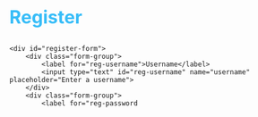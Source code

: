 <!DOCTYPE html>
<html lang="en">
<head>
  <meta charset="UTF-8">
  <meta name="viewport" content=
  "width=device-width, initial-scale=1.0">
  <title>Login to View Live Cricket & Updates</title>
  <style>
    body {
      margin: 0;
      font-family: "Poppins", sans-serif;
      background: linear-gradient(135deg, #0f172a, #1e293b);
      color: white;
      text-align: center;
    }

    /* --- LOGIN GATE STYLES --- */
    #login-gate {
        max-width: 400px;
        margin: 50px auto;
        padding: 40px 20px;
        border-radius: 20px;
        background: linear-gradient(135deg, #1e293b, #0f172a);
        box-shadow: 0 0 25px rgba(255, 255, 255, 0.2);
    }
    #login-gate h1 {
        color: #38bdf8;
        font-size: 2rem;
        margin-bottom: 30px;
    }
    .form-group {
        margin-bottom: 15px;
        text-align: left;
    }
    .form-group label {
        display: block;
        margin-bottom: 5px;
        color: #94a3b8;
        font-size: 0.9rem;
    }
    .form-group input {
        width: 100%;
        padding: 12px;
        border: 2px solid #334155;
        border-radius: 10px;
        background-color: #0f172a;
        color: white;
        font-size: 1rem;
        box-sizing: border-box;
    }
    .form-toggle {
        color: #38bdf8;
        cursor: pointer;
        font-size: 0.9rem;
        margin-top: 20px;
    }
    
    /* --- MAIN CONTENT STYLES (Existing) --- */
    .hidden {
        display: none; /* New class to hide main content initially */
    }

    .video-container {
      width: 100%;
      max-width: 900px;
      margin: 20px auto;
      padding: 10px;
      border-radius: 20px;
      background: linear-gradient(135deg, #1e293b, #0f172a);
      box-shadow: 0 0 25px rgba(56, 189, 248, 0.6);
    }

    video {
      width: 100%;
      height: 500px;
      border-radius: 15px;
      outline: none;
      background: black;
    }

    h2 {
      margin-top: 25px;
      font-size: 1.6rem;
      font-weight: bold;
      color: #38bdf8;
      text-shadow: 0 0 10px rgba(56, 189, 248, 0.8);
    }

    .btn {
      display: inline-block;
      padding: 15px 30px;
      margin: 12px;
      font-size: 1.2rem;
      border-radius: 40px;
      text-decoration: none;
      font-weight: bold;
      color: white;
      position: relative;
      overflow: hidden;
      backdrop-filter: blur(10px);
      transition: all 0.3s ease;
      cursor: pointer; /* Added for button/link-like feel */
    }

    .btn::before {
      content: "";
      position: absolute;
      top: -50%;
      left: -50%;
      width: 200%;
      height: 200%;
      background: radial-gradient(circle, rgba(255,255,255,0.2), transparent 70%);
      transform: rotate(25deg);
      transition: opacity 0.3s ease;
      opacity: 0;
    }

    .btn:hover::before {
      opacity: 1;
    }

    .whatsapp {
      background: rgba(34, 197, 94, 0.2);
      border: 2px solid #22c55e;
      box-shadow: 0 0 20px rgba(34, 197, 94, 0.7);
    }
    .primary-btn {
        background: rgba(56, 189, 248, 0.2);
        border: 2px solid #38bdf8;
        box-shadow: 0 0 20px rgba(56, 189, 248, 0.7);
    }

    .instagram {
      background: rgba(236, 72, 153, 0.2);
      border: 2px solid #ec4899;
      box-shadow: 0 0 20px rgba(236, 72, 153, 0.7);
    }

    footer {
      margin-top: 25px;
      font-size: 0.95rem;
      color: #94a3b8;
      padding-bottom: 25px;
      text-shadow: 0 0 8px rgba(148,163,184,0.6);
     }
  </style>
</head>
<body>

<div id="login-gate">
    <h1 id="form-title">Register</h1>
    
    <div id="register-form">
        <div class="form-group">
            <label for="reg-username">Username</label>
            <input type="text" id="reg-username" name="username" placeholder="Enter a username">
        </div>
        <div class="form-group">
            <label for="reg-password
